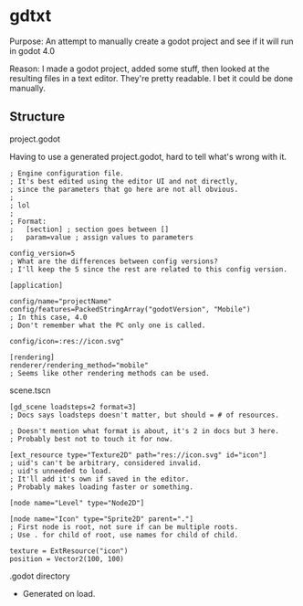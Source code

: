 
# gdtxt

Purpose: An attempt to manually create a godot project and see if it will run in godot 4.0

Reason: I made a godot project, added some stuff, then looked at the resulting files in a text editor. They're pretty readable. I bet it could be done manually.

Structure
---

project.godot

Having to use a generated project.godot, hard to tell what's wrong with it.

```
; Engine configuration file.
; It's best edited using the editor UI and not directly,
; since the parameters that go here are not all obvious.
;
; lol
;
; Format:
;   [section] ; section goes between []
;   param=value ; assign values to parameters

config_version=5
; What are the differences between config versions?
; I'll keep the 5 since the rest are related to this config version.

[application]

config/name="projectName"
config/features=PackedStringArray("godotVersion", "Mobile")
; In this case, 4.0
; Don't remember what the PC only one is called.

config/icon=:res://icon.svg"

[rendering]
renderer/rendering_method="mobile"
; Seems like other rendering methods can be used.
```

scene.tscn

```
[gd_scene loadsteps=2 format=3]
; Docs says loadsteps doesn't matter, but should = # of resources.

; Doesn't mention what format is about, it's 2 in docs but 3 here.
; Probably best not to touch it for now.

[ext_resource type="Texture2D" path="res://icon.svg" id="icon"]
; uid's can't be arbitrary, considered invalid.
; uid's unneeded to load. 
; It'll add it's own if saved in the editor. 
; Probably makes loading faster or something.

[node name="Level" type="Node2D"]

[node name="Icon" type="Sprite2D" parent="."]
; First node is root, not sure if can be multiple roots.
; Use . for child of root, use names for child of child.

texture = ExtResource("icon")
position = Vector2(100, 100)
```

.godot directory 

- Generated on load.
